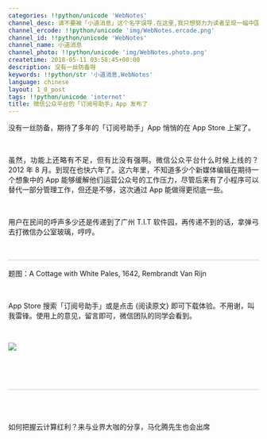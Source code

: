 ```yaml
---
categories: !!python/unicode 'WebNotes'
channel_desc: 请不要被「小道消息」这个名字误导.在这里,我只想努力为读者呈现一幅中国互联网的清明上河图.
channel_ercode: !!python/unicode 'img/WebNotes.ercode.png'
channel_id: !!python/unicode 'WebNotes'
channel_name: 小道消息
channel_photo: !!python/unicode 'img/WebNotes.photo.png'
createtime: 2018-05-11 03:58:45+00:00
description: 没有一丝防备呀
keywords: !!python/str '小道消息,WebNotes'
language: chinese
layout: 1_0_post
tags: !!python/unicode 'internet'
title: 微信公众平台的「订阅号助手」App 发布了
---
```

<div class="rich_media_content" id="js_content">
<p style="text-align: justify;">
         没有一丝防备，期待了多年的「订阅号助手」App 悄悄的在 App Store 上架了。
        </p>
<p>
<br/>
</p>
<p style="text-align: justify;">
         虽然，功能上还略有不足，但有比没有强啊。微信公众平台什么时候上线的？2012 年 8 月。到现在也快六年了。这六年里，不知道多少个新媒体编辑在期待一个想象中的 App 能够缓解他们运营公众号的工作压力，尽管后来有了小程序可以替代一部分管理工作，但还是不够，这次通过 App 能做得更彻底一些。
        </p>
<p style="text-align: justify;">
<br/>
</p>
<p style="text-align: justify;">
         用户在民间的呼声多少还是传递到了广州 T.I.T 软件园，再传递不到的话，拿弹弓去打微信办公室玻璃，哼哼。
        </p>
<p style="white-space: normal;">
<br/>
</p>
<hr style="margin-top: 1em;margin-bottom: 1em;white-space: normal;max-width: 100%;font-family: Lato, Helvetica, Arial, freesans, clean, sans-serif;border-right-width: 0px;border-bottom-width: 0px;border-left-width: 0px;border-top-style: solid;border-top-color: rgb(234, 234, 234);height: 1px;color: rgb(51, 51, 51);font-size: 15px;box-sizing: border-box !important;word-wrap: break-word !important;"/>
<p>
         题图：A Cottage with White Pales, 1642, Rembrandt Van Rijn
        </p>
<p>
<br/>
</p>
<p>
         App Store 搜索「订阅号助手」或是点击 {阅读原文} 即可下载体验。不用谢，叫我雷锋。使用上的意见，留言即可，微信团队的同学会看到。
        </p>
<p>
<br/>
</p>
<p>
<img class="" data-copyright="0" data-ratio="1" data-s="300,640" data-src="" data-type="jpeg" data-w="1152" src="{{ '/img/ow5rEn8QGlGpbPtAjlWLg7yxhSGiaw4TZuSlc85IZfjQ2ng4rKgmprqyIANsVgZWTicG2qPrQhIvH1q80AbwcEFA.jpeg' | prepend: site.img | replace: '//','/' }}" style=""/>
</p>
<p>
<br/>
</p>
<p style="white-space: normal;">
<br/>
</p>
<hr style="margin-top: 1em;margin-bottom: 1em;white-space: normal;max-width: 100%;font-family: Lato, Helvetica, Arial, freesans, clean, sans-serif;border-right-width: 0px;border-bottom-width: 0px;border-left-width: 0px;border-top-style: solid;border-top-color: rgb(234, 234, 234);height: 1px;color: rgb(51, 51, 51);font-size: 15px;box-sizing: border-box !important;word-wrap: break-word !important;"/>
<p style="white-space: normal;">
<br/>
</p>
<p>
<br/>
         如何把握云计算红利？来与业界大咖的分享，马化腾先生也会出席
        </p>
</div>